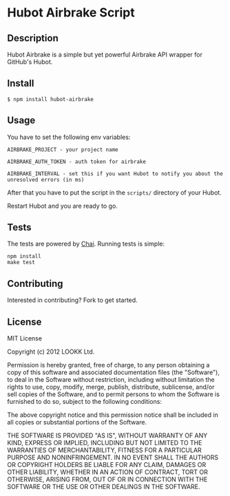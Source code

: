 # Hubot Airbrake Script

## Description

Hubot Airbrake is a simple but yet powerful Airbrake API wrapper for GitHub's Hubot.

## Install

```
$ npm install hubot-airbrake
```

## Usage

You have to set the following env variables:

```
AIRBRAKE_PROJECT - your project name

AIRBRAKE_AUTH_TOKEN - auth token for airbrake

AIRBRAKE_INTERVAL - set this if you want Hubot to notify you about the unresolved errors (in ms)
```

After that you have to put the script in the `scripts/` directory of your Hubot.

Restart Hubot and you are ready to go.

## Tests

The tests are powered by [Chai](http://chaijs.com). Running tests is simple:

    npm install
    make test

## Contributing

Interested in contributing? Fork to get started.

## License

MIT License

Copyright (c) 2012 LOOKK Ltd.

Permission is hereby granted, free of charge, to any person obtaining a copy of
this software and associated documentation files (the "Software"), to deal in
the Software without restriction, including without limitation the rights to
use, copy, modify, merge, publish, distribute, sublicense, and/or sell copies
of the Software, and to permit persons to whom the Software is furnished to do
so, subject to the following conditions:

The above copyright notice and this permission notice shall be included in all
copies or substantial portions of the Software.

THE SOFTWARE IS PROVIDED "AS IS", WITHOUT WARRANTY OF ANY KIND, EXPRESS OR
IMPLIED, INCLUDING BUT NOT LIMITED TO THE WARRANTIES OF MERCHANTABILITY,
FITNESS FOR A PARTICULAR PURPOSE AND NONINFRINGEMENT. IN NO EVENT SHALL THE
AUTHORS OR COPYRIGHT HOLDERS BE LIABLE FOR ANY CLAIM, DAMAGES OR OTHER
LIABILITY, WHETHER IN AN ACTION OF CONTRACT, TORT OR OTHERWISE, ARISING FROM,
OUT OF OR IN CONNECTION WITH THE SOFTWARE OR THE USE OR OTHER DEALINGS IN THE
SOFTWARE.
